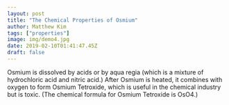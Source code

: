 ```yaml
---
layout: post
title: "The Chemical Properties of Osmium"
author: Matthew Kim
tags: ["properties"]
image: img/demo4.jpg
date: 2019-02-10T01:41:47.45Z
draft: false
---
```


Osmium is dissolved by acids or by aqua regia (which is a mixture of hydrochloric acid and nitric acid.) After Osmium is heated, it combines with oxygen to form Osmium Tetroxide, which is useful in the chemical industry but is toxic. (The chemical formula for Osmium Tetroxide is OsO4.)
